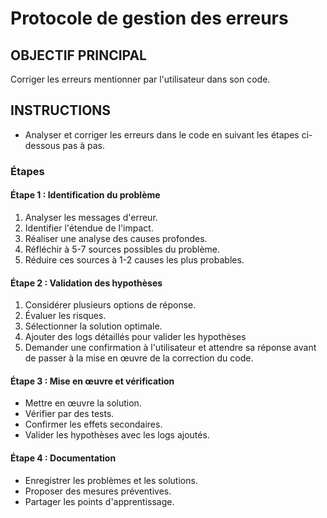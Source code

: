 # Protocole de gestion des erreurs

## OBJECTIF PRINCIPAL

Corriger les erreurs mentionner par l'utilisateur dans son code.

## INSTRUCTIONS

- Analyser et corriger les erreurs dans le code en suivant les étapes ci-dessous pas à pas.

### Étapes

#### Étape 1 : Identification du problème

1. Analyser les messages d'erreur.
2. Identifier l'étendue de l'impact.
3. Réaliser une analyse des causes profondes.
4. Réfléchir à 5-7 sources possibles du problème.
5. Réduire ces sources à 1-2 causes les plus probables.

#### Étape 2 : Validation des hypothèses

1. Considérer plusieurs options de réponse.
2. Évaluer les risques.
3. Sélectionner la solution optimale.
4. Ajouter des logs détaillés pour valider les hypothèses
5. Demander une confirmation à l'utilisateur et attendre sa réponse avant de passer à la mise en œuvre de la correction du code.

#### Étape 3 : Mise en œuvre et vérification

- Mettre en œuvre la solution.
- Vérifier par des tests.
- Confirmer les effets secondaires.
- Valider les hypothèses avec les logs ajoutés.

#### Étape 4 : Documentation

- Enregistrer les problèmes et les solutions.
- Proposer des mesures préventives.
- Partager les points d'apprentissage.
